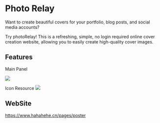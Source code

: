 # Photo Relay

Want to create beautiful covers for your portfolio, blog posts, and social media accounts?

Try photoRelay! This is a refreshing, simple, no login required online cover creation website, allowing you to easily create high-quality cover images.


## Features
Main Panel

![](https://img.duelpeak.com/duelpeak/202404/d09ade5bbb6394e1fb6c6aa7a256146e1f06d649f193f4c19120f50a07a3a8b9.jpg)

Icon Resource
![](https://img.duelpeak.com/duelpeak/202404/0401cdcbb98bf9930a604bf2f803a91668742eeefe1ac12c02b3ab57bc168c1f.jpg)

## WebSite
https://www.hahahehe.cn/pages/poster

